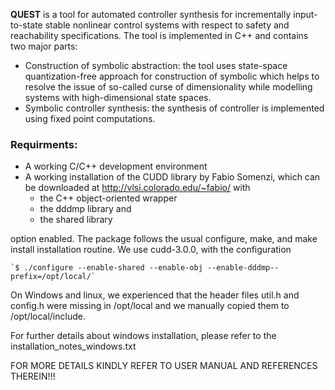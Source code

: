 **QUEST** is a tool for automated controller synthesis for incrementally input-to-state stable nonlinear control systems with respect to safety and reachability specifications.
The tool is implemented in C++ and contains two major parts:
- Construction of symbolic abstraction: the tool uses state-space quantization-free approach for construction of symbolic which helps to resolve the issue of so-called curse of dimensionality while modelling systems with high-dimensional state spaces.
- Symbolic controller synthesis: the synthesis of controller is implemented using fixed point computations.

### Requirments:
- A working C/C++ development environment
- A working installation of the CUDD library by Fabio Somenzi, which can be downloaded at http://vlsi.colorado.edu/~fabio/ with
	- the C++ object-oriented wrapper
	- the dddmp library and
	- the shared library

option enabled. The package follows the usual configure, make, and make install installation routine. We use cudd-3.0.0, with the configuration

	`$ ./configure --enable-shared --enable-obj --enable-dddmp--prefix=/opt/local/`
	
On Windows and linux, we experienced that the header files util.h and config.h were
missing in /opt/local and we manually copied them to 
	/opt/local/include.

For further details about windows installation, please refer to the installation_notes_windows.txt

FOR MORE DETAILS KINDLY REFER TO USER MANUAL AND REFERENCES THEREIN!!!
